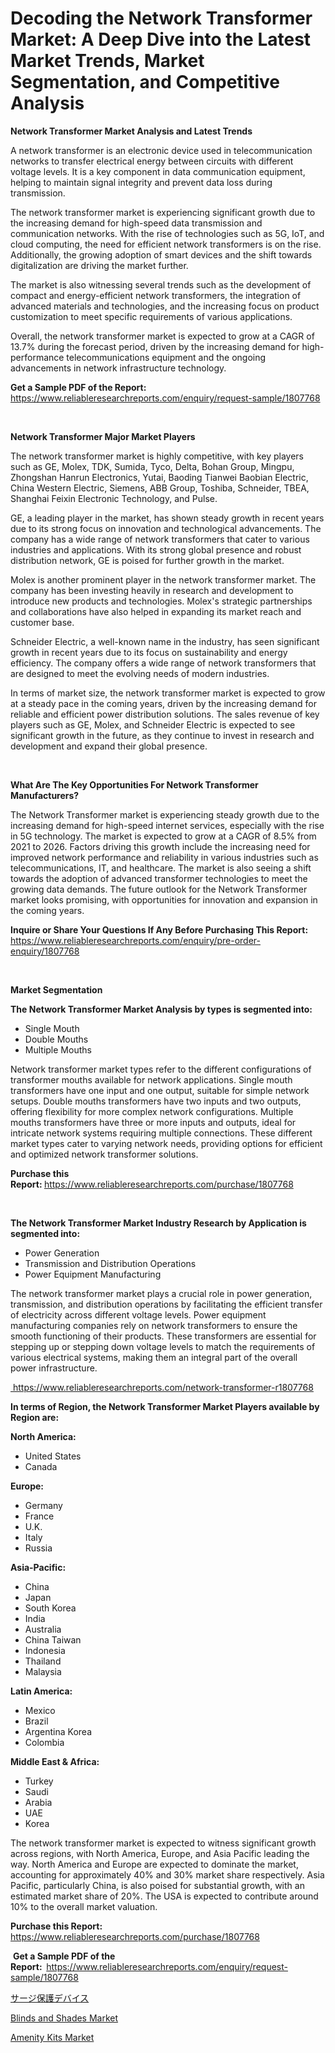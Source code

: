 <p><h1>Decoding the Network Transformer Market: A Deep Dive into the Latest Market Trends, Market Segmentation, and Competitive Analysis</h1></p><p><strong>Network Transformer Market Analysis and Latest Trends</strong></p>
<p><p>A network transformer is an electronic device used in telecommunication networks to transfer electrical energy between circuits with different voltage levels. It is a key component in data communication equipment, helping to maintain signal integrity and prevent data loss during transmission.</p><p>The network transformer market is experiencing significant growth due to the increasing demand for high-speed data transmission and communication networks. With the rise of technologies such as 5G, IoT, and cloud computing, the need for efficient network transformers is on the rise. Additionally, the growing adoption of smart devices and the shift towards digitalization are driving the market further.</p><p>The market is also witnessing several trends such as the development of compact and energy-efficient network transformers, the integration of advanced materials and technologies, and the increasing focus on product customization to meet specific requirements of various applications.</p><p>Overall, the network transformer market is expected to grow at a CAGR of 13.7% during the forecast period, driven by the increasing demand for high-performance telecommunications equipment and the ongoing advancements in network infrastructure technology.</p></p>
<p><strong>Get a Sample PDF of the Report:&nbsp;</strong> <a href="https://www.reliableresearchreports.com/enquiry/request-sample/1807768">https://www.reliableresearchreports.com/enquiry/request-sample/1807768</a></p>
<p>&nbsp;</p>
<p><strong>Network Transformer Major Market Players</strong></p>
<p><p>The network transformer market is highly competitive, with key players such as GE, Molex, TDK, Sumida, Tyco, Delta, Bohan Group, Mingpu, Zhongshan Hanrun Electronics, Yutai, Baoding Tianwei Baobian Electric, China Western Electric, Siemens, ABB Group, Toshiba, Schneider, TBEA, Shanghai Feixin Electronic Technology, and Pulse. </p><p>GE, a leading player in the market, has shown steady growth in recent years due to its strong focus on innovation and technological advancements. The company has a wide range of network transformers that cater to various industries and applications. With its strong global presence and robust distribution network, GE is poised for further growth in the market.</p><p>Molex is another prominent player in the network transformer market. The company has been investing heavily in research and development to introduce new products and technologies. Molex's strategic partnerships and collaborations have also helped in expanding its market reach and customer base.</p><p>Schneider Electric, a well-known name in the industry, has seen significant growth in recent years due to its focus on sustainability and energy efficiency. The company offers a wide range of network transformers that are designed to meet the evolving needs of modern industries.</p><p>In terms of market size, the network transformer market is expected to grow at a steady pace in the coming years, driven by the increasing demand for reliable and efficient power distribution solutions. The sales revenue of key players such as GE, Molex, and Schneider Electric is expected to see significant growth in the future, as they continue to invest in research and development and expand their global presence.</p></p>
<p>&nbsp;</p>
<p><strong>What Are The Key Opportunities For Network Transformer Manufacturers?</strong></p>
<p><p>The Network Transformer market is experiencing steady growth due to the increasing demand for high-speed internet services, especially with the rise in 5G technology. The market is expected to grow at a CAGR of 8.5% from 2021 to 2026. Factors driving this growth include the increasing need for improved network performance and reliability in various industries such as telecommunications, IT, and healthcare. The market is also seeing a shift towards the adoption of advanced transformer technologies to meet the growing data demands. The future outlook for the Network Transformer market looks promising, with opportunities for innovation and expansion in the coming years.</p></p>
<p><strong>Inquire or Share Your Questions If Any Before Purchasing This Report:</strong> <a href="https://www.reliableresearchreports.com/enquiry/pre-order-enquiry/1807768">https://www.reliableresearchreports.com/enquiry/pre-order-enquiry/1807768</a></p>
<p>&nbsp;</p>
<p><strong>Market Segmentation</strong></p>
<p><strong>The Network Transformer Market Analysis by types is segmented into:</strong></p>
<p><ul><li>Single Mouth</li><li>Double Mouths</li><li>Multiple Mouths</li></ul></p>
<p><p>Network transformer market types refer to the different configurations of transformer mouths available for network applications. Single mouth transformers have one input and one output, suitable for simple network setups. Double mouths transformers have two inputs and two outputs, offering flexibility for more complex network configurations. Multiple mouths transformers have three or more inputs and outputs, ideal for intricate network systems requiring multiple connections. These different market types cater to varying network needs, providing options for efficient and optimized network transformer solutions.</p></p>
<p><strong>Purchase this Report:&nbsp;</strong><a href="https://www.reliableresearchreports.com/purchase/1807768">https://www.reliableresearchreports.com/purchase/1807768</a></p>
<p>&nbsp;</p>
<p><strong>The Network Transformer Market Industry Research by Application is segmented into:</strong></p>
<p><ul><li>Power Generation</li><li>Transmission and Distribution Operations</li><li>Power Equipment Manufacturing</li></ul></p>
<p><p>The network transformer market plays a crucial role in power generation, transmission, and distribution operations by facilitating the efficient transfer of electricity across different voltage levels. Power equipment manufacturing companies rely on network transformers to ensure the smooth functioning of their products. These transformers are essential for stepping up or stepping down voltage levels to match the requirements of various electrical systems, making them an integral part of the overall power infrastructure.</p></p>
<p><a href="https://www.reliableresearchreports.com/network-transformer-r1807768">&nbsp;https://www.reliableresearchreports.com/network-transformer-r1807768</a></p>
<p><strong>In terms of Region, the Network Transformer Market Players available by Region are:</strong></p>
<p>
    <p> <strong> North America: </strong>
        <ul>
            <li>United States</li>
            <li>Canada</li>
        </ul>
        </p> 
    <p> <strong> Europe: </strong>
        <ul>
            <li>Germany</li>
            <li>France</li>
            <li>U.K.</li>
            <li>Italy</li>
            <li>Russia</li>
        </ul>
        </p> 
    <p> <strong> Asia-Pacific: </strong>
        <ul>
            <li>China</li>
            <li>Japan</li>
            <li>South Korea</li>
            <li>India</li>
            <li>Australia</li>
            <li>China Taiwan</li>
            <li>Indonesia</li>
            <li>Thailand</li>
            <li>Malaysia</li>
        </ul>
        </p> 
    <p> <strong> Latin America: </strong>
        <ul>
            <li>Mexico</li>
            <li>Brazil</li>
            <li>Argentina Korea</li>
            <li>Colombia</li>
        </ul>
        </p> 
    <p> <strong> Middle East & Africa: </strong>
        <ul>
            <li>Turkey</li>
            <li>Saudi</li>
            <li>Arabia</li>
            <li>UAE</li>
            <li>Korea</li>
        </ul>
    </p>
    </p>
<p><p>The network transformer market is expected to witness significant growth across regions, with North America, Europe, and Asia Pacific leading the way. North America and Europe are expected to dominate the market, accounting for approximately 40% and 30% market share respectively. Asia Pacific, particularly China, is also poised for substantial growth, with an estimated market share of 20%. The USA is expected to contribute around 10% to the overall market valuation.</p></p>
<p><strong>Purchase this Report: </strong><a href="https://www.reliableresearchreports.com/purchase/1807768">https://www.reliableresearchreports.com/purchase/1807768</a></p>
<p>&nbsp;<strong>Get a Sample PDF of the Report:&nbsp;&nbsp;</strong><a href="https://www.reliableresearchreports.com/enquiry/request-sample/1807768">https://www.reliableresearchreports.com/enquiry/request-sample/1807768</a></p>
<p><strong></strong></p>
<p><p><a href="https://github.com/sghwr779811674/Market-Research-Report-List-1/blob/main/902886541187.md">サージ保護デバイス</a></p><p><a href="https://www.linkedin.com/pulse/blinds-shades-market-report-reveals-latest-trends-growth-9npof?trackingId=VXWwpT7VTbUgB2KaPQxSbg%3D%3D">Blinds and Shades Market</a></p><p><a href="https://www.linkedin.com/pulse/amenity-kits-market-trends-analysis-forecasted-period-2024-2031-j6ucc?trackingId=Wpwf6RePCAvmnlKKh3Qu3Q%3D%3D">Amenity Kits Market</a></p></p>